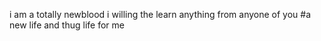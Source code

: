 i am a totally newblood
i willing the learn anything from anyone of you 
#a new life and thug life for me
